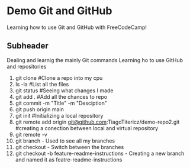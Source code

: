 # Demo Git and GitHub

Learning how to use Git and GitHub with FreeCodeCamp!

## Subheader

Dealing and learnig the mainly Git commands
Learning ho to use GitHub and repositories 


1. git clone #Clone a repo into my cpu
2. ls -la #List all the files
3. git status #Seeing what changes I made
4. git add . #Add all the chances to repo
5. git commit -m "Title" -m "Desciption"
6. git push origin main
7. git init #Initializing a local repository
8. git remote add origin git@github.com:TiagoTitericz/demo-repo2.git #creating a conection between local and virtual repository
9. git remote -v
10. git branch - Used to see all my branches
11. git checkout - Switch between the branches
12. git checkout -b feature-readme-instructions - Creating a new branch and named it as featre-readme-instructions
